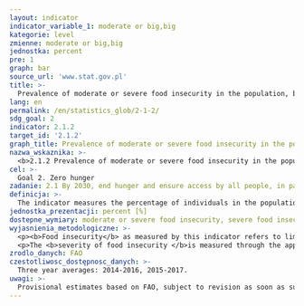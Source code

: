 ```yaml
---
layout: indicator
indicator_variable_1: moderate or big,big
kategorie: level
zmienne: moderate or big,big
jednostka: percent
pre: 1
graph: bar
source_url: 'www.stat.gov.pl'
title: >-
  Prevalence of moderate or severe food insecurity in the population, based on the Food Insecurity Experience Scale
lang: en
permalink: /en/statistics_glob/2-1-2/
sdg_goal: 2
indicator: 2.1.2
target_id: '2.1.2'
graph_title: Prevalence of moderate or severe food insecurity in the population, based on the Food Insecurity Experience Scale
nazwa_wskaznika: >-
  <b>2.1.2 Prevalence of moderate or severe food insecurity in the population, based on the Food Insecurity Experience Scale (FIES)</b>
cel: >-
  Goal 2. Zero hunger
zadanie: 2.1 By 2030, end hunger and ensure access by all people, in particular the poor and people in vulnerable situations, including infants, to safe, nutritious and sufficient food all year round
definicja: >-
  The indicator measures the percentage of individuals in the population who have experienced food insecurity at moderate or severe levels during the reference period. The severity of food insecurity, defined as a latent trait, is measured on the Food Insecurity Experience Scale, a measurement standard established by FAO through the application of the Food Insecurity Experience Scale in more than 140 countries worldwide, starting in 2014.
jednostka_prezentacji: percent [%]
dostepne_wymiary: moderate or severe food insecurity, severe food insecurity
wyjasnienia_metodologiczne: >-
  <p><b>Food insecurity</b> as measured by this indicator refers to limited access to food, at the level of individuals or households, due to lack of money or other resources.</p>
  <p>The <b>severity of food insecurity </b>is measured through the application of the Food Insecurity Experience Scale survey module (FIES-SM), a set of eight questions about experiences related to lack of access to food. The FIES methodology established by FAO provides a global measurement standard of food insecurity and permits the production of internationally comparable measures of food insecurity severity for individual respondents, as well as comparable national prevalence rates.
zrodlo_danych: FAO
czestotliwosc_dostępnosc_danych: >-
  Three year averages: 2014-2016, 2015-2017.
uwagi: >-
  Provisional estimates based on FAO, subject to revision as soon as suitable data from national sources will be available. Data presented for 2015 represent the 3-year average for the period of 2014-2016, whereas data for 2016 represent the 3-year average for the period of 2015-2017.
---
```

